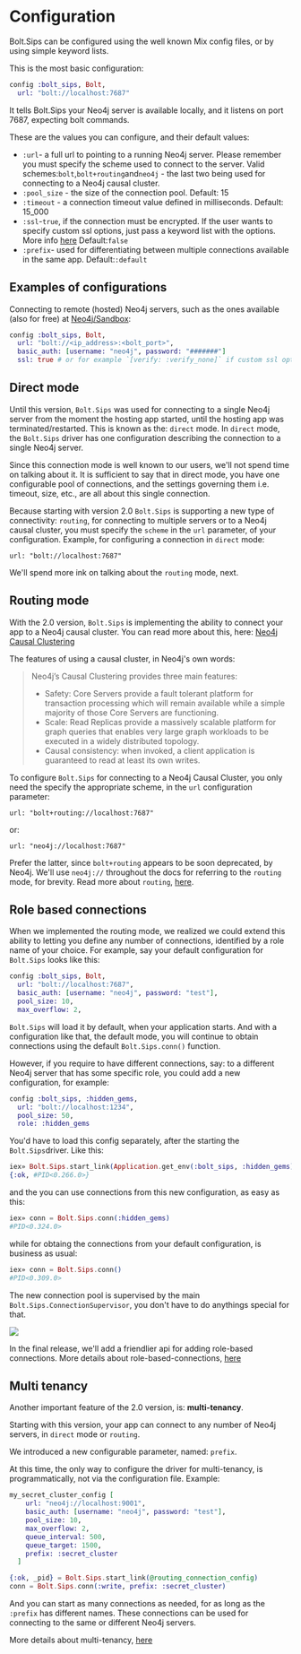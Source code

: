 # Configuration

Bolt.Sips can be configured using the well known Mix config files, or by using simple keyword lists.

This is the most basic configuration:

```elixir
config :bolt_sips, Bolt,
  url: "bolt://localhost:7687"
```

It tells Bolt.Sips your Neo4j server is available locally, and it listens on port 7687, expecting bolt commands.

These are the values you can configure, and their default values:

- `:url`- a full url to pointing to a running Neo4j server. Please remember you must specify the scheme used to connect to the server. Valid schemes:`bolt`,`bolt+routing`and`neo4j` - the last two being used for connecting to a Neo4j causal cluster.
- `:pool_size` - the size of the connection pool. Default: 15
- `:timeout` - a connection timeout value defined in milliseconds. Default: 15_000
- `:ssl`-`true`, if the connection must be encrypted. If the user wants to specify custom ssl options, just pass a keyword list with the options. More info [here](https://erlef.github.io/security-wg/secure_coding_and_deployment_hardening/ssl) Default:`false`
- `:prefix`- used for differentiating between multiple connections available in the same app. Default:`:default`

## Examples of configurations

Connecting to remote (hosted) Neo4j servers, such as the ones available (also for free) at [Neo4j/Sandbox](https://neo4j.com/sandbox-v2/):

```elixir
config :bolt_sips, Bolt,
  url: "bolt://<ip_address>:<bolt_port>",
  basic_auth: [username: "neo4j", password: "#######"]
  ssl: true # or for example `[verify: :verify_none]` if custom ssl options
```

## Direct mode

Until this version, `Bolt.Sips` was used for connecting to a single Neo4j server from the moment the hosting app started, until the hosting app was terminated/restarted. This is known as the: `direct` mode. In `direct` mode, the `Bolt.Sips` driver has one configuration describing the connection to a single Neo4j server.

Since this connection mode is well known to our users, we'll not spend time on talking about it. It is sufficient to say that in direct mode, you have one configurable pool of connections, and the settings governing them i.e. timeout,  size, etc., are all about this single connection.

Because starting with version 2.0 `Bolt.Sips` is supporting a new type of connectivity: `routing`, for connecting to multiple servers or to a Neo4j causal cluster, you must specify the `scheme` in the `url` parameter, of your configuration. Example, for configuring a connection in `direct` mode:

    url: "bolt://localhost:7687"

We'll spend more ink on talking about the `routing` mode, next.

## Routing mode

With the 2.0 version, `Bolt.Sips` is implementing the ability to connect your app to a Neo4j causal cluster. You can read more about this, here: [Neo4j Causal Clustering](https://neo4j.com/docs/operations-manual/current/clustering/introduction/)

The features of using a causal cluster, in Neo4j's own words:

> Neo4j’s Causal Clustering provides three main features:
>
> - Safety: Core Servers provide a fault tolerant platform for transaction processing which will remain available while a simple majority of those Core Servers are functioning.
> - Scale: Read Replicas provide a massively scalable platform for graph queries that enables very large graph workloads to be executed in a widely distributed topology.
> - Causal consistency: when invoked, a client application is guaranteed to read at least its own writes.

To configure `Bolt.Sips` for connecting to a Neo4j Causal Cluster, you only need the specify the appropriate scheme, in the `url` configuration parameter:

    url: "bolt+routing://localhost:7687"

or:

    url: "neo4j://localhost:7687"

Prefer the latter, since `bolt+routing` appears to be soon deprecated, by Neo4j. We'll use `neo4j://` throughout the docs for referring to the `routing` mode, for brevity. Read more about `routing`, [here](routing.md).

## Role based connections

When we implemented the routing mode, we realized we could extend this ability to letting you define any number of connections, identified by a role name of your choice. For example, say your default configuration for `Bolt.Sips` looks like this:

```elixir
config :bolt_sips, Bolt,
  url: "bolt://localhost:7687",
  basic_auth: [username: "neo4j", password: "test"],
  pool_size: 10,
  max_overflow: 2,
```

`Bolt.Sips` will load it by default, when your application starts. And with a configuration like that, the default mode, you will continue to obtain connections using the default `Bolt.Sips.conn()` function.

However, if you require to have different connections, say: to a different Neo4j server that has some specific role, you could add a new configuration, for example:

```elixir
config :bolt_sips, :hidden_gems,
  url: "bolt://localhost:1234",
  pool_size: 50,
  role: :hidden_gems
```

You'd have to load this config separately, after the starting the `Bolt.Sips`driver. Like this:

```elixir
iex» Bolt.Sips.start_link(Application.get_env(:bolt_sips, :hidden_gems))
{:ok, #PID<0.266.0>}
```

and the you can use connections from this new configuration, as easy as this:

```elixir
iex» conn = Bolt.Sips.conn(:hidden_gems)
#PID<0.324.0>
```

while for obtaing the connections from your default configuration, is business as usual:

```elixir
iex» conn = Bolt.Sips.conn()
#PID<0.309.0>
```

The new connection pool is supervised by the main `Bolt.Sips.ConnectionSupervisor`, you don't have to do anythings special for that.

![](assets/role_based_connections.png?raw=true)

In the final release, we'll add a friendlier api for adding role-based connections. More details about role-based-connections, [here](role-based-connections.md)

## Multi tenancy

Another important feature of the 2.0 version, is: **multi-tenancy**.

Starting with this version, your app can connect to any number of Neo4j servers, in `direct` mode or `routing`.

We introduced a new configurable parameter, named: `prefix`.

At this time, the only way to configure the driver for multi-tenancy, is programmatically, not via the configuration file. Example:

```elixir
my_secret_cluster_config [
    url: "neo4j://localhost:9001",
    basic_auth: [username: "neo4j", password: "test"],
    pool_size: 10,
    max_overflow: 2,
    queue_interval: 500,
    queue_target: 1500,
    prefix: :secret_cluster
  ]

{:ok, _pid} = Bolt.Sips.start_link(@routing_connection_config)
conn = Bolt.Sips.conn(:write, prefix: :secret_cluster)
```

And you can start as many connections as needed, for as long as the `:prefix` has different names. These connections can be used for connecting to the same or different Neo4j servers.

More details about multi-tenancy, [here](multi-tenancy.md)
